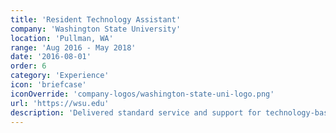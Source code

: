 ```yaml
---
title: 'Resident Technology Assistant'
company: 'Washington State University'
location: 'Pullman, WA'
range: 'Aug 2016 - May 2018'
date: '2016-08-01'
order: 6
category: 'Experience'
icon: 'briefcase'
iconOverride: 'company-logos/washington-state-uni-logo.png'
url: 'https://wsu.edu'
description: 'Delivered standard service and support for technology-based devices in residence halls for 400+ residents. Enforced campus policies regarding network and technology. Created events and organized programs to enrich residents in technology.'
---
```

